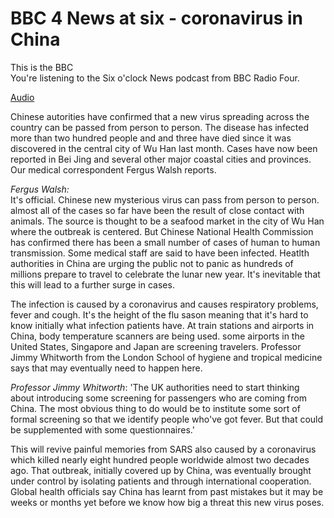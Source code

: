 # BBC 4 News at six - coronavirus in China

This is the BBC  
You're listening to the Six o'clock News podcast from BBC Radio Four.

[Audio](sixoclocknews_20200120_coronavirus.mp3)

Chinese autorities have confirmed that a new virus spreading across the country can be passed from person to person. The disease has infected more than two hundred people and and three have died since it was discovered in the central city of Wu Han last month. Cases have now been reported in Bei Jing and several other major coastal cities and provinces. Our medical correspondent Fergus Walsh reports.

*Fergus Walsh:*  
It's official. Chinese new mysterious virus can pass from person to person. almost all of the cases so far have been the result of close contact with animals. The source is thought to be a seafood market in the city of Wu Han where the outbreak is centered. But Chinese National Health Commission has confirmed there has been a small number of cases of human to human transmission. Some medical staff are said to have been infected. Heatlth authorities in China are urging the public not to panic as hundreds of millions prepare to travel to celebrate the lunar new year. It's inevitable that this will lead to a further surge in cases.

The infection is caused by a coronavirus and causes respiratory problems, fever and cough. It's the height of the flu sason meaning that it's hard to know initially what infection patients have. At train stations and airports in China, body temperature scanners are being used. some airports in the United States, Singapore and Japan are screening travelers. Professor Jimmy Whitworth from the London School of hygiene and tropical medicine  says that may eventually need to happen here.

*Professor Jimmy  Whitworth*: 'The UK authorities need to start thinking about introducing some screening for passengers who are coming from China. The most obvious thing to do would be to institute some sort of formal screening so that we identify people who've got fever. But that could be supplemented with some questionnaires.'

This will revive painful memories from SARS also caused by a coronavirus which killed nearly eight hundred people worldwide almost two decades ago. That outbreak, initially covered up by China, was eventually brought under control by isolating patients and through international cooperation. Global health officials say China has learnt from past mistakes but it may be weeks or months yet before we know how big a threat this new virus poses.



